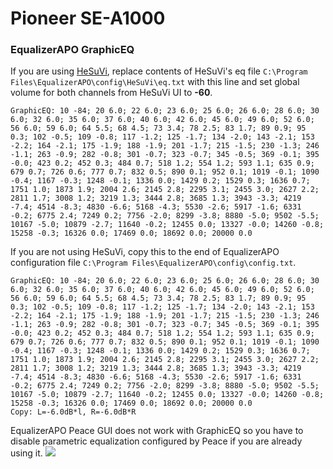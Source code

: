 # Pioneer SE-A1000
### EqualizerAPO GraphicEQ
If you are using [HeSuVi](https://sourceforge.net/projects/hesuvi/), replace contents of HeSuVi's eq file `C:\Program Files\EqualizerAPO\config\HeSuVi\eq.txt` with this line and set global volume for both channels from HeSuVi UI to **-60**.
```
GraphicEQ: 10 -84; 20 6.0; 22 6.0; 23 6.0; 25 6.0; 26 6.0; 28 6.0; 30 6.0; 32 6.0; 35 6.0; 37 6.0; 40 6.0; 42 6.0; 45 6.0; 49 6.0; 52 6.0; 56 6.0; 59 6.0; 64 5.5; 68 4.5; 73 3.4; 78 2.5; 83 1.7; 89 0.9; 95 0.3; 102 -0.5; 109 -0.8; 117 -1.2; 125 -1.7; 134 -2.0; 143 -2.1; 153 -2.2; 164 -2.1; 175 -1.9; 188 -1.9; 201 -1.7; 215 -1.5; 230 -1.3; 246 -1.1; 263 -0.9; 282 -0.8; 301 -0.7; 323 -0.7; 345 -0.5; 369 -0.1; 395 -0.0; 423 0.2; 452 0.3; 484 0.7; 518 1.2; 554 1.2; 593 1.1; 635 0.9; 679 0.7; 726 0.6; 777 0.7; 832 0.5; 890 0.1; 952 0.1; 1019 -0.1; 1090 -0.4; 1167 -0.3; 1248 -0.1; 1336 0.0; 1429 0.2; 1529 0.3; 1636 0.7; 1751 1.0; 1873 1.9; 2004 2.6; 2145 2.8; 2295 3.1; 2455 3.0; 2627 2.2; 2811 1.7; 3008 1.2; 3219 1.3; 3444 2.8; 3685 1.3; 3943 -3.3; 4219 -7.4; 4514 -8.3; 4830 -6.6; 5168 -4.3; 5530 -2.6; 5917 -1.6; 6331 -0.2; 6775 2.4; 7249 0.2; 7756 -2.0; 8299 -3.8; 8880 -5.0; 9502 -5.5; 10167 -5.0; 10879 -2.7; 11640 -0.2; 12455 0.0; 13327 -0.0; 14260 -0.8; 15258 -0.3; 16326 0.0; 17469 0.0; 18692 0.0; 20000 0.0
```
If you are not using HeSuVi, copy this to the end of EqualizerAPO configuration file `C:\Program Files\EqualizerAPO\config\config.txt`.
```
GraphicEQ: 10 -84; 20 6.0; 22 6.0; 23 6.0; 25 6.0; 26 6.0; 28 6.0; 30 6.0; 32 6.0; 35 6.0; 37 6.0; 40 6.0; 42 6.0; 45 6.0; 49 6.0; 52 6.0; 56 6.0; 59 6.0; 64 5.5; 68 4.5; 73 3.4; 78 2.5; 83 1.7; 89 0.9; 95 0.3; 102 -0.5; 109 -0.8; 117 -1.2; 125 -1.7; 134 -2.0; 143 -2.1; 153 -2.2; 164 -2.1; 175 -1.9; 188 -1.9; 201 -1.7; 215 -1.5; 230 -1.3; 246 -1.1; 263 -0.9; 282 -0.8; 301 -0.7; 323 -0.7; 345 -0.5; 369 -0.1; 395 -0.0; 423 0.2; 452 0.3; 484 0.7; 518 1.2; 554 1.2; 593 1.1; 635 0.9; 679 0.7; 726 0.6; 777 0.7; 832 0.5; 890 0.1; 952 0.1; 1019 -0.1; 1090 -0.4; 1167 -0.3; 1248 -0.1; 1336 0.0; 1429 0.2; 1529 0.3; 1636 0.7; 1751 1.0; 1873 1.9; 2004 2.6; 2145 2.8; 2295 3.1; 2455 3.0; 2627 2.2; 2811 1.7; 3008 1.2; 3219 1.3; 3444 2.8; 3685 1.3; 3943 -3.3; 4219 -7.4; 4514 -8.3; 4830 -6.6; 5168 -4.3; 5530 -2.6; 5917 -1.6; 6331 -0.2; 6775 2.4; 7249 0.2; 7756 -2.0; 8299 -3.8; 8880 -5.0; 9502 -5.5; 10167 -5.0; 10879 -2.7; 11640 -0.2; 12455 0.0; 13327 -0.0; 14260 -0.8; 15258 -0.3; 16326 0.0; 17469 0.0; 18692 0.0; 20000 0.0
Copy: L=-6.0dB*l, R=-6.0dB*R
```
EqualizerAPO Peace GUI does not work with GraphicEQ so you have to disable parametric equalization configured by Peace if you are already using it.
![](https://raw.githubusercontent.com/jaakkopasanen/AutoEq/master/results/SBAF-Serious/innerfidelity/onear/Pioneer%20SE-A1000/Pioneer%20SE-A1000.png)
